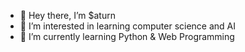 - 👋 Hey there, I’m $aturn
- 👀 I’m interested in learning computer science and AI
- 🌱 I’m currently learning Python & Web Programming

<!---
Sxturn420/Sxturn420 is a ✨ special ✨ repository because its `README.md` (this file) appears on your GitHub profile.
You can click the Preview link to take a look at your changes.
--->
